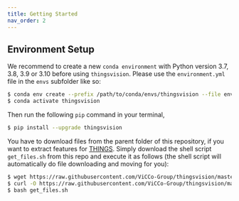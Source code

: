 ```yaml
---
title: Getting Started
nav_order: 2
---
```



## Environment Setup

We recommend to create a new `conda environment` with Python version 3.7, 3.8, 3.9 or 3.10 before using `thingsvision`. 
Please use the `environment.yml` file in the `envs` subfolder like so:
    
```bash
$ conda env create --prefix /path/to/conda/envs/thingsvision --file envs/environment.yml
$ conda activate thingsvision
```

Then run the following `pip` command in your terminal,

```bash
$ pip install --upgrade thingsvision
```

You have to download files from the parent folder of this repository, if you want to extract features for [THINGS](https://osf.io/jum2f/). Simply download the shell script `get_files.sh` from this repo and execute it as follows (the shell script will automatically do file downloading and moving for you):

```bash
$ wget https://raw.githubusercontent.com/ViCCo-Group/thingsvision/master/get_files.sh (Linux)
$ curl -O https://raw.githubusercontent.com/ViCCo-Group/thingsvision/master/get_files.sh (macOS)
$ bash get_files.sh
```

